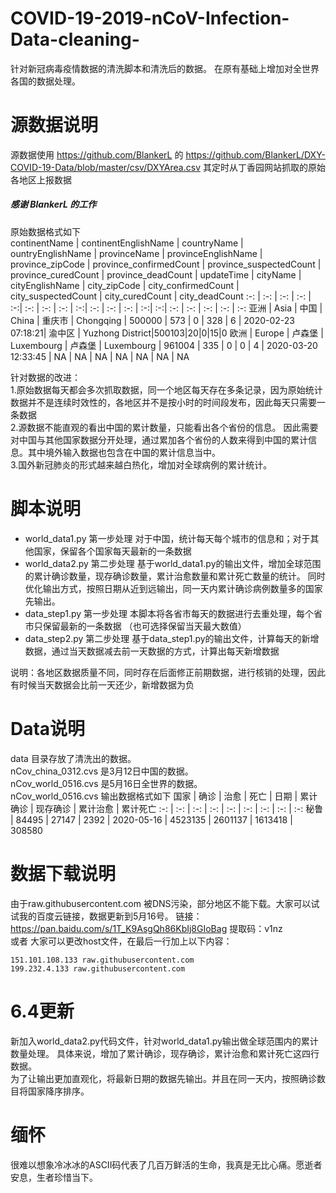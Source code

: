 # COVID-19-2019-nCoV-Infection-Data-cleaning-
针对新冠病毒疫情数据的清洗脚本和清洗后的数据。
在原有基础上增加对全世界各国的数据处理。

# 源数据说明
源数据使用 https://github.com/BlankerL 的 https://github.com/BlankerL/DXY-COVID-19-Data/blob/master/csv/DXYArea.csv
其定时从丁香园网站抓取的原始各地区上报数据

##### 感谢 BlankerL 的工作

原始数据格式如下<br/>
continentName | continentEnglishName | countryName | ountryEnglishName | provinceName | provinceEnglishName | province_zipCode | province_confirmedCount | province_suspectedCount | province_curedCount | province_deadCount | updateTime | cityName | cityEnglishName | city_zipCode | city_confirmedCount | city_suspectedCount | city_curedCount | city_deadCount
:-: | :-: | :-: | :-: | :-:| :-: | :-: | :-: | :-:| :-: | :-: | :-: | :-:| :-:| :-: | :-: | :-: | :-: | :-:
亚洲 | Asia | 中国 | China | 重庆市 | Chongqing | 500000 | 573 | 0 | 328 | 6 | 2020-02-23 07:18:21| 渝中区 | Yuzhong District|500103|20|0|15|0
欧洲 | Europe | 卢森堡 | Luxembourg | 卢森堡 | Luxembourg | 961004 | 335 | 0 | 0 | 4 | 2020-03-20 12:33:45 | NA | NA | NA | NA | NA | NA | NA


针对数据的改进：<br/>
1.原始数据每天都会多次抓取数据，同一个地区每天存在多条记录，因为原始统计数据并不是连续时效性的，各地区并不是按小时的时间段发布，因此每天只需要一条数据<br/>
2.源数据不能直观的看出中国的累计数量，只能看出各个省份的信息。
因此需要对中国与其他国家数据分开处理，通过累加各个省份的人数来得到中国的累计信息。其中境外输入数据也包含在中国的累计信息当中。<br/>
3.国外新冠肺炎的形式越来越白热化，增加对全球病例的累计统计。

# 脚本说明
- world_data1.py  第一步处理 对于中国，统计每天每个城市的信息和；对于其他国家，保留各个国家每天最新的一条数据
- world_data2.py 第二步处理 基于world_data1.py的输出文件，增加全球范围的累计确诊数量，现存确诊数量，累计治愈数量和累计死亡数量的统计。
同时优化输出方式，按照日期从近到远输出，同一天内累计确诊病例数量多的国家先输出。
- data_step1.py  第一步处理 本脚本将各省市每天的数据进行去重处理，每个省市只保留最新的一条数据 （也可选择保留当天最大数值）
- data_step2.py  第二步处理 基于data_step1.py的输出文件，计算每天的新增数据，通过当天数据减去前一天数据的方式，计算出每天新增数据

说明：各地区数据质量不同，同时存在后面修正前期数据，进行核销的处理，因此有时候当天数据会比前一天还少，新增数据为负

# Data说明
data 目录存放了清洗出的数据。<br/>
nCov_china_0312.cvs 是3月12日中国的数据。<br/>
nCov_world_0516.cvs 是5月16日全世界的数据。<br/>
nCov_world_0516.cvs 输出数据格式如下
国家 | 确诊 | 治愈 | 死亡 | 日期 | 累计确诊 | 现存确诊 | 累计治愈 | 累计死亡
:-: | :-: | :-: | :-: | :-: | :-: | :-: | :-: | :-:
秘鲁 | 84495 | 27147 | 2392 | 2020-05-16 | 4523135 | 2601137 | 1613418 | 308580

# 数据下载说明
由于raw.githubusercontent.com 被DNS污染，部分地区不能下载。大家可以试试我的百度云链接，数据更新到5月16号。
链接：https://pan.baidu.com/s/1T_K9AsgQh86KbIj8GIoBag 
提取码：v1nz <br/>
或者 大家可以更改host文件，在最后一行加上以下内容：
```
151.101.108.133 raw.githubusercontent.com
199.232.4.133 raw.githubusercontent.com
```

# 6.4更新
新加入world_data2.py代码文件，针对world_data1.py输出做全球范围内的累计数量处理。
具体来说，增加了累计确诊，现存确诊，累计治愈和累计死亡这四行数据。<br/>
为了让输出更加直观化，将最新日期的数据先输出。并且在同一天内，按照确诊数目将国家降序排序。

# 缅怀
很难以想象冷冰冰的ASCII码代表了几百万鲜活的生命，我真是无比心痛。愿逝者安息，生者珍惜当下。

